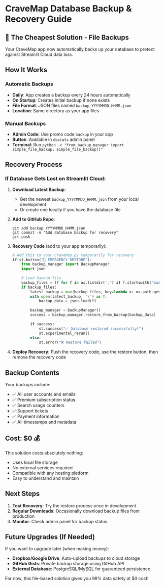 # CraveMap Database Backup & Recovery Guide

## 🎯 The Cheapest Solution - File Backups

Your CraveMap app now automatically backs up your database to protect against Streamlit Cloud data loss.

## How It Works

### Automatic Backups
- **Daily**: App creates a backup every 24 hours automatically
- **On Startup**: Creates initial backup if none exists
- **File Format**: JSON files named `backup_YYYYMMDD_HHMM.json`
- **Location**: Same directory as your app files

### Manual Backups
- **Admin Code**: Use promo code `backup` in your app
- **Button**: Available in `dbstats` admin panel
- **Terminal**: Run `python -c "from backup_manager import simple_file_backup; simple_file_backup()"`

## Recovery Process

### If Database Gets Lost on Streamlit Cloud:

1. **Download Latest Backup**: 
   - Get the newest `backup_YYYYMMDD_HHMM.json` from your local development
   - Or create one locally if you have the database file

2. **Add to GitHub Repo**:
   ```
   git add backup_YYYYMMDD_HHMM.json
   git commit -m "Add database backup for recovery"
   git push
   ```

3. **Recovery Code** (add to your app temporarily):
   ```python
   # Add this to your CraveMap.py temporarily for recovery
   if st.button("🚨 EMERGENCY RESTORE"):
       from backup_manager import BackupManager
       import json
       
       # Load backup file
       backup_files = [f for f in os.listdir('.') if f.startswith('backup_') and f.endswith('.json')]
       if backup_files:
           latest_backup = max(backup_files, key=lambda x: os.path.getctime(x))
           with open(latest_backup, 'r') as f:
               backup_data = json.load(f)
           
           backup_manager = BackupManager()
           success = backup_manager.restore_from_backup(backup_data)
           
           if success:
               st.success("✅ Database restored successfully!")
               st.experimental_rerun()
           else:
               st.error("❌ Restore failed")
   ```

4. **Deploy Recovery**: Push the recovery code, use the restore button, then remove the recovery code

## Backup Contents

Your backups include:
- ✅ All user accounts and emails
- ✅ Premium subscription status
- ✅ Search usage counters
- ✅ Support tickets
- ✅ Payment information
- ✅ All timestamps and metadata

## Cost: $0 💰

This solution costs absolutely nothing:
- Uses local file storage
- No external services required  
- Compatible with any hosting platform
- Easy to understand and maintain

## Next Steps

1. **Test Recovery**: Try the restore process once in development
2. **Regular Downloads**: Occasionally download backup files from production
3. **Monitor**: Check admin panel for backup status

## Future Upgrades (If Needed)

If you want to upgrade later (when making money):
- **Dropbox/Google Drive**: Auto-upload backups to cloud storage
- **GitHub Gists**: Private backup storage using GitHub API
- **External Database**: PostgreSQL/MySQL for guaranteed persistence

For now, this file-based solution gives you 99% data safety at $0 cost!
